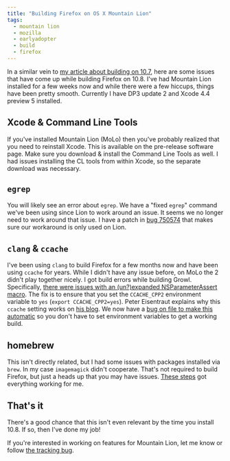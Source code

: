 ```yaml
---
title: "Building Firefox on OS X Mountain Lion"
tags:
  - mountain lion
  - mozilla
  - earlyadopter
  - build
  - firefox
---
```


In a similar vein to [my article about building on 10.7](/posts/building-firefox-on-os-x-lion), here are some issues that have come up while building Firefox on 10.8. I've had Mountain Lion installed for a few weeks now and while there were a few hiccups, things have been pretty smooth. Currently I have DP3 update 2 and Xcode 4.4 preview 5 installed.

## Xcode & Command Line Tools

If you've installed Mountain Lion (MoLo) then you've probably realized that you need to reinstall Xcode. This is available on the pre-release software page. Make sure you download & install the Command Line Tools as well. I had issues installing the CL tools from within Xcode, so the separate download was necessary.

## `egrep`

You will likely see an error about `egrep`. We have a "fixed `egrep`" command we've been using since Lion to work around an issue. It seems we no longer need to work around that issue. I have a patch in [bug 750574](https://bugzilla.mozilla.org/show_bug.cgi?id=750574) that makes sure our workaround is only used on Lion.

## `clang` & `ccache`

I've been using `clang` to build Firefox for a few months now and have been using `ccache` for years. While I didn't have any issue before, on MoLo the 2 didn't play together nicely. I got build errors while building Growl. Specifically, [there were issues with an (un?)expanded NSParameterAssert macro](https://bugzilla.mozilla.org/show_bug.cgi?id=754988). The fix is to ensure that you set the `CCACHE_CPP2` environment variable to `yes` (`export CCACHE_CPP2=yes`). Peter Eisentraut explains why this `ccache` setting works on [his blog](http://petereisentraut.blogspot.com/2011/09/ccache-and-clang-part-2.html). We now have a [bug on file to make this automatic](https://bugzilla.mozilla.org/show_bug.cgi?id=755145) so you don't have to set environment variables to get a working build.

## homebrew

This isn't directly related, but I had some issues with packages installed via `brew`. In my case `imagemagick` didn't cooperate. That's not required to build Firefox, but just a heads up that you may have issues. [These steps](https://gist.github.com/1860902) got everything working for me.

## That's it

There's a good chance that this isn't even relevant by the time you install 10.8. If so, then I've done my job!

If you're interested in working on features for Mountain Lion, let me know or follow [the tracking bug](https://bugzilla.mozilla.org/show_bug.cgi?id=728102).
